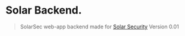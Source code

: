 
# Solar Backend.
> SolarSec web-app backend made for [Solar Security](https://solarsec.fbi.gov/) Version 0.01
